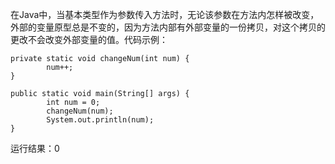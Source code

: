 在Java中，当基本类型作为参数传入方法时，无论该参数在方法内怎样被改变，外部的变量原型总是不变的，因为方法内部有外部变量的一份拷贝，对这个拷贝的更改不会改变外部变量的值。代码示例：
```
private static void changeNum(int num) {
        num++;
}

public static void main(String[] args) {
        int num = 0;
        changeNum(num);
        System.out.println(num);
}
```
运行结果：0
